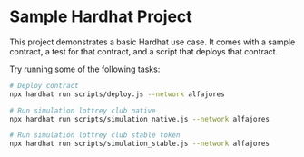 # Sample Hardhat Project

This project demonstrates a basic Hardhat use case. It comes with a sample contract, a test for that contract, and a script that deploys that contract.

Try running some of the following tasks:

```bash
# Deploy contract
npx hardhat run scripts/deploy.js --network alfajores

# Run simulation lottrey club native
npx hardhat run scripts/simulation_native.js --network alfajores

# Run simulation lottrey club stable token
npx hardhat run scripts/simulation_stable.js --network alfajores
```
